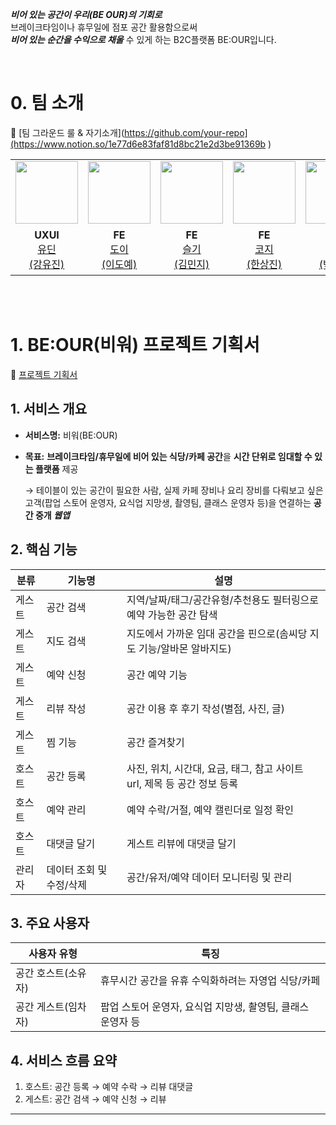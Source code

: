 <aside>

***비어 있는 공간이 우리(BE OUR)의 기회로***<br>
브레이크타임이나 휴무일에 점포 공간 활용함으로써<br>***비어 있는 순간을 수익으로 채울*** 수 있게 하는 B2C플랫폼 BE:OUR입니다.

</aside>

<br>

# 0. 팀 소개

🔗 [팀 그라운드 룰 & 자기소개](https://github.com/your-repo](https://www.notion.so/1e77d6e83faf81d8bc21e2d3be91369b )

<table  width="100%">
  <tr>
    <td  align="center">
      <img  src=""  width="100px;"  alt=""/>
    </td>
    <td  align="center">
      <img  src="https://avatars.githubusercontent.com/u/114212373?v=4"  width="100px;"  alt=""/>
    </td>
    <td  align="center">
      <img  src="https://avatars.githubusercontent.com/u/181322582?v=4"  width="100px;"  alt=""/>
    </td>
    <td  align="center">
      <img  src="https://avatars.githubusercontent.com/u/120395841?v=4"  width="100px;"  alt=""/>
    </td>
    <td  align="center">
      <img  src="https://avatars.githubusercontent.com/u/114418850?v=4"  width="100px;"  alt=""/>
    </td>
    <td  align="center">
      <img  src="https://avatars.githubusercontent.com/u/176730442?v=4"  width="100px;"  alt=""/>
    </td>
  </tr>
  <tr>
    <td align="center">
        <strong>UXUI</strong>
        <a href="">
            <div>유딘<br>(강유진)</div>
        </a>
    </td>
    <td align="center">
        <strong>FE</strong>
        <a href="https://github.com/doyelee0313">
            <div>도이<br>(이도예)</div>
        </a>
    </td>
    <td align="center">
        <strong>FE</strong>
        <a href="https://github.com/meanzzi">
            <div>슬기<br>(김민지)</div>
        </a>
    </td>
    <td align="center">
        <strong>FE</strong>
        <a href="https://github.com/devhan0737">
          <div>코지<br>(한상진)</div>
        </a>
    </td>
        <td align="center">
        <strong>BE</strong>
        <a href="https://github.com/99hyeon">
          <div>바울<br>(박서현)</div>
        </a>
    </td>
        <td align="center">
        <strong>기획/BE(PM)</strong>
        <a href="https://github.com/seminjjang">
          <div>프제<br>(박세민)</div>
        </a>
    </td>
  </tr>
</table>

<br><br>

# 1. BE:OUR(비워) 프로젝트 기획서
🔗 [프로젝트 기획서](https://www.notion.so/BE-OUR-1e77d6e83faf819e8d5bde72a3fcbbe4 )

## 1. 서비스 개요

- **서비스명:** 비워(BE:OUR)
- **목표:** **브레이크타임/휴무일에 비어 있는 식당/카페 공간**을 **시간 단위로 임대할 수 있는 플랫폼** 제공
    
    → 테이블이 있는 공간이 필요한 사람, 실제 카페 장비나 요리 장비를 다뤄보고 싶은 고객(팝업 스토어 운영자, 요식업 지망생, 촬영팀, 클래스 운영자 등)을 연결하는 **공간 중개 *웹앱***
    


## 2. 핵심 기능

| 분류 | 기능명 | 설명 |
| --- | --- | --- |
| 게스트 | 공간 검색 | 지역/날짜/태그/공간유형/추천용도 필터링으로 예약 가능한 공간 탐색 |
| 게스트 | 지도 검색 | 지도에서 가까운 임대 공간을 핀으로(솜씨당 지도 기능/알바몬 알바지도) |
| 게스트 | 예약 신청 | 공간 예약 기능 |
| 게스트 | 리뷰 작성 | 공간 이용 후 후기 작성(별점, 사진, 글) |
| 게스트 | 찜 기능 | 공간 즐겨찾기 |
| 호스트 | 공간 등록 | 사진, 위치, 시간대, 요금, 태그, 참고 사이트 url, 제목 등 공간 정보 등록 |
| 호스트 | 예약 관리 | 예약 수락/거절, 예약 캘린더로 일정 확인 |
| 호스트 | 대댓글 달기 | 게스트 리뷰에 대댓글 달기 |
| 관리자 | 데이터 조회 및 수정/삭제 | 공간/유저/예약 데이터 모니터링 및 관리 |


## 3. 주요 사용자

| 사용자 유형 | 특징 |
| --- | --- |
| 공간 호스트(소유자) | 휴무시간 공간을 유휴 수익화하려는 자영업 식당/카페 |
| 공간 게스트(임차자) | 팝업 스토어 운영자, 요식업 지망생, 촬영팀, 클래스 운영자 등 |


## 4. 서비스 흐름 요약

1. 호스트: 공간 등록 → 예약 수락 → 리뷰 대댓글
2. 게스트: 공간 검색 → 예약 신청 → 리뷰


---
